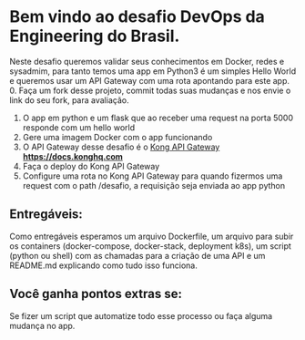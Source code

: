 # Bem vindo ao desafio DevOps da Engineering do Brasil.

Neste desafio queremos validar seus conhecimentos em Docker, redes e sysadmim, para tanto temos uma app em Python3 é um simples Hello World e queremos usar um API Gateway com uma rota apontando para este app.
0. Faça um fork desse projeto, commit todas suas mudanças e nos envie o link do seu fork, para avaliação.
1. O app em python e um flask que ao receber uma request na porta 5000 responde com um hello world
2. Gere uma imagem Docker com o  app funcionando
3. O API Gateway desse desafio é o [Kong API Gateway](https://docs.konghq.com "link title") __https://docs.konghq.com__ 
4. Faça o deploy do Kong API Gateway 
5. Configure uma rota no Kong API Gateway para quando fizermos uma request com o path /desafio, a requisição seja enviada ao app python

## Entregáveis:
Como entregáveis esperamos um arquivo Dockerfile, um arquivo para subir os containers (docker-compose, docker-stack, deployment k8s), um script (python ou shell) com as chamadas para a criação de uma API e um README.md explicando como tudo isso funciona.

## Você ganha pontos extras se:
Se fizer um script que automatize todo esse processo ou faça alguma mudança no app.
